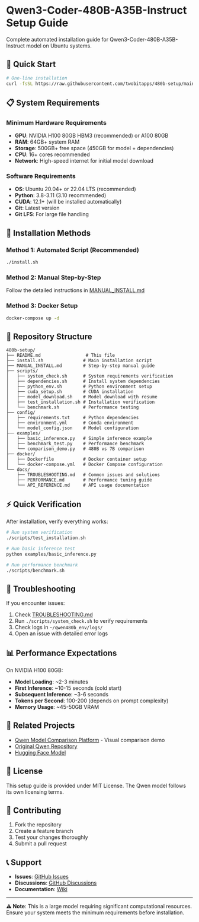 # Qwen3-Coder-480B-A35B-Instruct Setup Guide

Complete automated installation guide for Qwen3-Coder-480B-A35B-Instruct model on Ubuntu systems.

## 🚀 Quick Start

```bash
# One-line installation
curl -fsSL https://raw.githubusercontent.com/twobitapps/480b-setup/main/install.sh | bash
```

## 📋 System Requirements

### Minimum Hardware Requirements
- **GPU**: NVIDIA H100 80GB HBM3 (recommended) or A100 80GB
- **RAM**: 64GB+ system RAM
- **Storage**: 500GB+ free space (450GB for model + dependencies)
- **CPU**: 16+ cores recommended
- **Network**: High-speed internet for initial model download

### Software Requirements
- **OS**: Ubuntu 20.04+ or 22.04 LTS (recommended)
- **Python**: 3.8-3.11 (3.10 recommended)
- **CUDA**: 12.1+ (will be installed automatically)
- **Git**: Latest version
- **Git LFS**: For large file handling

## 🔧 Installation Methods

### Method 1: Automated Script (Recommended)
```bash
./install.sh
```

### Method 2: Manual Step-by-Step
Follow the detailed instructions in [MANUAL_INSTALL.md](./MANUAL_INSTALL.md)

### Method 3: Docker Setup
```bash
docker-compose up -d
```

## 📁 Repository Structure

```
480b-setup/
├── README.md                 # This file
├── install.sh               # Main installation script
├── MANUAL_INSTALL.md        # Step-by-step manual guide
├── scripts/
│   ├── system_check.sh      # System requirements verification
│   ├── dependencies.sh      # Install system dependencies
│   ├── python_env.sh        # Python environment setup
│   ├── cuda_setup.sh        # CUDA installation
│   ├── model_download.sh    # Model download with resume
│   ├── test_installation.sh # Installation verification
│   └── benchmark.sh         # Performance testing
├── config/
│   ├── requirements.txt     # Python dependencies
│   ├── environment.yml      # Conda environment
│   └── model_config.json    # Model configuration
├── examples/
│   ├── basic_inference.py   # Simple inference example
│   ├── benchmark_test.py    # Performance benchmark
│   └── comparison_demo.py   # 480B vs 7B comparison
├── docker/
│   ├── Dockerfile           # Docker container setup
│   └── docker-compose.yml   # Docker Compose configuration
└── docs/
    ├── TROUBLESHOOTING.md   # Common issues and solutions
    ├── PERFORMANCE.md       # Performance tuning guide
    └── API_REFERENCE.md     # API usage documentation
```

## ⚡ Quick Verification

After installation, verify everything works:

```bash
# Run system verification
./scripts/test_installation.sh

# Run basic inference test
python examples/basic_inference.py

# Run performance benchmark
./scripts/benchmark.sh
```

## 🐛 Troubleshooting

If you encounter issues:

1. Check [TROUBLESHOOTING.md](./docs/TROUBLESHOOTING.md)
2. Run `./scripts/system_check.sh` to verify requirements
3. Check logs in `~/qwen480b_env/logs/`
4. Open an issue with detailed error logs

## 📊 Performance Expectations

On NVIDIA H100 80GB:
- **Model Loading**: ~2-3 minutes
- **First Inference**: ~10-15 seconds (cold start)
- **Subsequent Inference**: ~3-6 seconds
- **Tokens per Second**: 100-200 (depends on prompt complexity)
- **Memory Usage**: ~45-50GB VRAM

## 🔗 Related Projects

- [Qwen Model Comparison Platform](https://github.com/twobitapps/hyperdev-1) - Visual comparison demo
- [Original Qwen Repository](https://github.com/QwenLM/Qwen2.5-Coder)
- [Hugging Face Model](https://huggingface.co/Qwen/Qwen2.5-Coder-32B-Instruct)

## 📝 License

This setup guide is provided under MIT License. The Qwen model follows its own licensing terms.

## 🤝 Contributing

1. Fork the repository
2. Create a feature branch
3. Test your changes thoroughly
4. Submit a pull request

## 📞 Support

- **Issues**: [GitHub Issues](https://github.com/twobitapps/480b-setup/issues)
- **Discussions**: [GitHub Discussions](https://github.com/twobitapps/480b-setup/discussions)
- **Documentation**: [Wiki](https://github.com/twobitapps/480b-setup/wiki)

---

**⚠️ Note**: This is a large model requiring significant computational resources. Ensure your system meets the minimum requirements before installation.